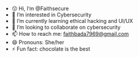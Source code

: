 - 😗 Hi, I’m @Faithsecure
- 👀 I’m interested in Cybersecurity
- 🌱 I’m currently learning ethical hacking and UI/UX
- 💞️ I’m looking to collaborate on cybersecurity
- 📫 How to reach me: faithbada7969@gmail.com
- 😄 Pronouns: She/her
- ⚡ Fun fact: chocolate is the best

<!---
Faithsecure/Faithsecure is a ✨ special ✨ repository because its `README.md` (this file) appears on your GitHub profile.
You can click the Preview link to take a look at your changes.
--->
